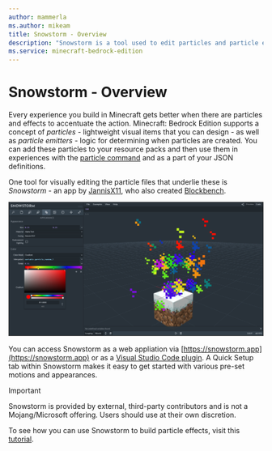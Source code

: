 ```yaml
---
author: mammerla
ms.author: mikeam
title: Snowstorm - Overview
description: "Snowstorm is a tool used to edit particles and particle effects for Minecraft: Bedrock Edition"
ms.service: minecraft-bedrock-edition
---
```


# Snowstorm - Overview

Every experience you build in Minecraft gets better when there are particles and effects to accentuate the action. Minecraft: Bedrock Edition supports a concept of _particles_ - lightweight visual items that you can design - as well as _particle emitters_ - logic for determining when particles are created. You can add these particles to your resource packs and then use them in experiences with the [particle command](./..//Commands/commands/particle.md) and as a part of your JSON definitions.

One tool for visually editing the particle files that underlie these is _Snowstorm_ - an app by [JannisX11](https://github.com/JannisX11/snowstorm), who also created [Blockbench](./MinecraftEntityWizard.md).

![Snowstorm Summary](./Media/ParticleEffects/snowstormsummary.png)

You can access Snowstorm as a web appliation via [https://snowstorm.app](https://snowstorm.app) or as a [Visual Studio Code plugin](https://marketplace.visualstudio.com/items?itemName=JannisX11.snowstorm). A Quick Setup tab within Snowstorm makes it easy to get started with various pre-set motions and appearances.

>[!IMPORTANT]
>Snowstorm is provided by external, third-party contributors and is not a Mojang/Microsoft offering. Users should use at their own discretion.

To see how you can use Snowstorm to build particle effects, visit this [tutorial](./ParticleEffects.md).
